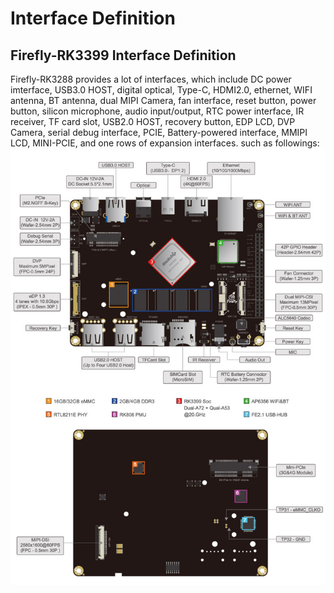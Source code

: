 # Interface Definition
## Firefly-RK3399 Interface Definition

Firefly-RK3288 provides a lot of interfaces, which include DC power imterface, USB3.0 HOST, digital optical, Type-C, HDMI2.0, ethernet, WIFI antenna, BT antenna, dual MIPI Camera, fan interface, reset button, power button, silicon microphone, audio input/output, RTC power interface, IR receiver, TF card slot, USB2.0 HOST, recovery button, EDP LCD, DVP Camera, serial debug interface, PCIE, Battery-powered interface, MMIPI LCD, MINI-PCIE, and one rows of expansion interfaces. such as followings: 
![](img/interface.jpg)
